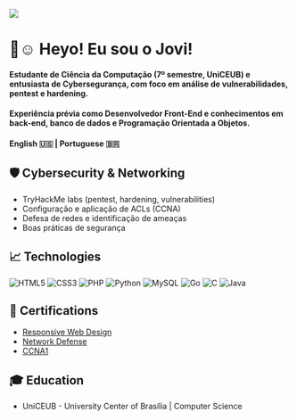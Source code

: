 ![](https://komarev.com/ghpvc/?username=Joviviz&color=blueviolet)
# 👋☺️ Heyo! Eu sou o Jovi!

#### Estudante de Ciência da Computação (7º semestre, UniCEUB) e entusiasta de **Cybersegurança**, com foco em **análise de vulnerabilidades, pentest e hardening**.
#### Experiência prévia como Desenvolvedor Front-End e conhecimentos em back-end, banco de dados e Programação Orientada a Objetos.
#### English 🇺🇸 | Portuguese 🇧🇷  

## 🛡️ Cybersecurity & Networking  
- TryHackMe labs (pentest, hardening, vulnerabilities)  
- Configuração e aplicação de ACLs (CCNA)  
- Defesa de redes e identificação de ameaças  
- Boas práticas de segurança

## 📈 Technologies 
![HTML5](https://img.shields.io/badge/html5-%23E34F26.svg?style=for-the-badge&logo=html5&logoColor=white)
![CSS3](https://img.shields.io/badge/css3-%231572B6.svg?style=for-the-badge&logo=css3&logoColor=white)
![PHP](https://img.shields.io/badge/php-%23777BB4.svg?style=for-the-badge&logo=php&logoColor=white)
![Python](https://img.shields.io/badge/python-3670A0?style=for-the-badge&logo=python&logoColor=ffdd54)
![MySQL](https://img.shields.io/badge/mysql-4479A1.svg?style=for-the-badge&logo=mysql&logoColor=white)
![Go](https://img.shields.io/badge/go-%2300ADD8.svg?style=for-the-badge&logo=go&logoColor=white)
![C](https://img.shields.io/badge/c-%2300599C.svg?style=for-the-badge&logo=c&logoColor=white)
![Java](https://img.shields.io/badge/java-%23ED8B00.svg?style=for-the-badge&logo=openjdk&logoColor=white)

## 📜 Certifications
* [Responsive Web Design](https://www.freecodecamp.org/certification/Joviviz/responsive-web-design)
* [Network Defense](https://www.credly.com/badges/8ec94c1c-f97a-4317-864b-8add4607c223/linked_in?t=su94ft)
* [CCNA1](https://www.credly.com/badges/947715a1-9a92-4328-ad07-acc5e78ee1d9/public_url)

## 🎓 Education
* UniCEUB - University Center of Brasília | Computer Science  

